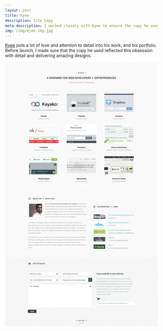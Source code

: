 ```yaml
---
layout: post
title: Kyee
description: Site Copy
meta-description: I worked closely with Kyee to ensure the copy he uses on his site matches the care he puts into this designs.
img: /img/kyee-img.jpg
---
```


[Kyee](http://kyee.co.uk) puts a lot of love and attention to detail into his work, and his portfolio. Before launch, I made sure that the copy he used reflected this obsession with detail and delivering amazing designs.

<img src="/img/KYEE-A-Designer-For-Web-Developers-Entrepreneurs.jpg">
 